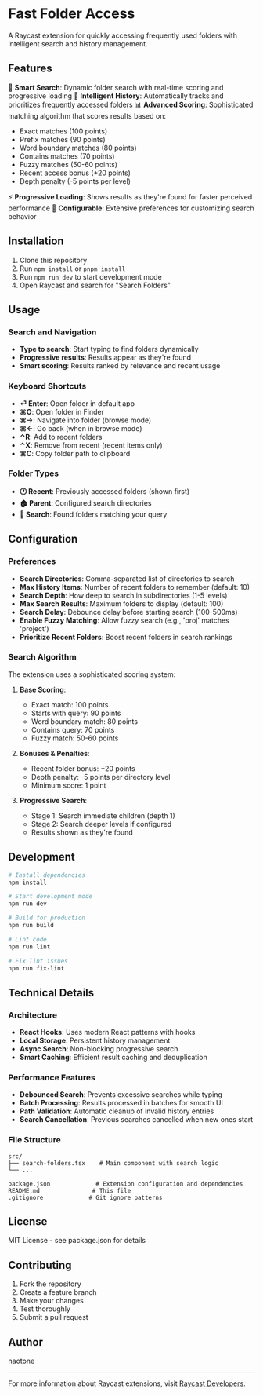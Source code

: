 # Fast Folder Access

A Raycast extension for quickly accessing frequently used folders with intelligent search and history management.

## Features

🚀 **Smart Search**: Dynamic folder search with real-time scoring and progressive loading
🧠 **Intelligent History**: Automatically tracks and prioritizes frequently accessed folders
📊 **Advanced Scoring**: Sophisticated matching algorithm that scores results based on:
- Exact matches (100 points)
- Prefix matches (90 points) 
- Word boundary matches (80 points)
- Contains matches (70 points)
- Fuzzy matches (50-60 points)
- Recent access bonus (+20 points)
- Depth penalty (-5 points per level)

⚡ **Progressive Loading**: Shows results as they're found for faster perceived performance
🔧 **Configurable**: Extensive preferences for customizing search behavior

## Installation

1. Clone this repository
2. Run `npm install` or `pnpm install`
3. Run `npm run dev` to start development mode
4. Open Raycast and search for "Search Folders"

## Usage

### Search and Navigation
- **Type to search**: Start typing to find folders dynamically
- **Progressive results**: Results appear as they're found
- **Smart scoring**: Results ranked by relevance and recent usage

### Keyboard Shortcuts
- **⏎ Enter**: Open folder in default app
- **⌘O**: Open folder in Finder  
- **⌘→**: Navigate into folder (browse mode)
- **⌘←**: Go back (when in browse mode)
- **⌃R**: Add to recent folders
- **⌃X**: Remove from recent (recent items only)
- **⌘C**: Copy folder path to clipboard

### Folder Types
- **🕐 Recent**: Previously accessed folders (shown first)
- **🏠 Parent**: Configured search directories
- **📂 Search**: Found folders matching your query

## Configuration

### Preferences
- **Search Directories**: Comma-separated list of directories to search
- **Max History Items**: Number of recent folders to remember (default: 10)
- **Search Depth**: How deep to search in subdirectories (1-5 levels)
- **Max Search Results**: Maximum folders to display (default: 100)
- **Search Delay**: Debounce delay before starting search (100-500ms)
- **Enable Fuzzy Matching**: Allow fuzzy search (e.g., 'proj' matches 'project')
- **Prioritize Recent Folders**: Boost recent folders in search rankings

### Search Algorithm

The extension uses a sophisticated scoring system:

1. **Base Scoring**:
   - Exact match: 100 points
   - Starts with query: 90 points  
   - Word boundary match: 80 points
   - Contains query: 70 points
   - Fuzzy match: 50-60 points

2. **Bonuses & Penalties**:
   - Recent folder bonus: +20 points
   - Depth penalty: -5 points per directory level
   - Minimum score: 1 point

3. **Progressive Search**:
   - Stage 1: Search immediate children (depth 1)
   - Stage 2: Search deeper levels if configured
   - Results shown as they're found

## Development

```bash
# Install dependencies
npm install

# Start development mode
npm run dev

# Build for production
npm run build

# Lint code
npm run lint

# Fix lint issues
npm run fix-lint
```

## Technical Details

### Architecture
- **React Hooks**: Uses modern React patterns with hooks
- **Local Storage**: Persistent history management
- **Async Search**: Non-blocking progressive search
- **Smart Caching**: Efficient result caching and deduplication

### Performance Features
- **Debounced Search**: Prevents excessive searches while typing
- **Batch Processing**: Results processed in batches for smooth UI
- **Path Validation**: Automatic cleanup of invalid history entries  
- **Search Cancellation**: Previous searches cancelled when new ones start

### File Structure
```
src/
├── search-folders.tsx    # Main component with search logic
└── ...

package.json             # Extension configuration and dependencies
README.md               # This file
.gitignore             # Git ignore patterns
```

## License

MIT License - see package.json for details

## Contributing

1. Fork the repository
2. Create a feature branch
3. Make your changes
4. Test thoroughly
5. Submit a pull request

## Author

naotone

---

For more information about Raycast extensions, visit [Raycast Developers](https://developers.raycast.com/).